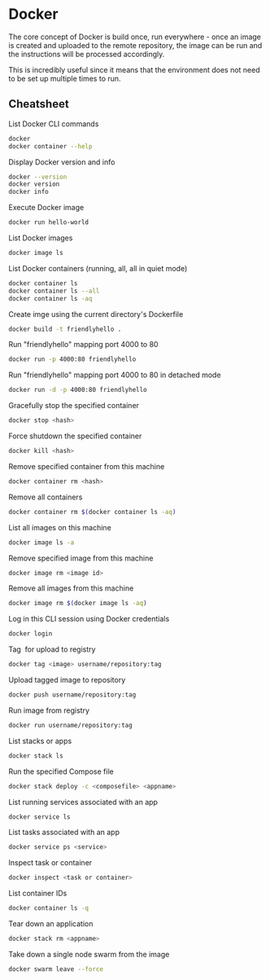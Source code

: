 # Docker
The core concept of Docker is build once, run everywhere - once an image is created and uploaded to the remote repository, the image can be run and the instructions will be processed accordingly. 

This is incredibly useful since it means that the environment does not need to be set up multiple times to run.

## Cheatsheet
List Docker CLI commands
```bash
docker
docker container --help
```

Display Docker version and info
```bash
docker --version
docker version
docker info
```

Execute Docker image
```bash
docker run hello-world
```

List Docker images
```bash
docker image ls
```

List Docker containers (running, all, all in quiet mode)
```bash
docker container ls
docker container ls --all
docker container ls -aq
```

Create imge using the current directory's Dockerfile
```bash
docker build -t friendlyhello .
```

Run "friendlyhello" mapping port 4000 to 80
```bash
docker run -p 4000:80 friendlyhello
```

Run "friendlyhello" mapping port 4000 to 80 in detached mode
```bash
docker run -d -p 4000:80 friendlyhello 
```

Gracefully stop the specified container
```bash
docker stop <hash>
```

Force shutdown the specified container
```bash 
docker kill <hash>
```

Remove specified container from this machine
```bash
docker container rm <hash>
```

Remove all containers
```bash
docker container rm $(docker container ls -aq)
```

List all images on this machine
```bash
docker image ls -a
```

Remove specified image from this machine
```bash
docker image rm <image id>
```

Remove all images from this machine
```bash
docker image rm $(docker image ls -aq)
```

Log in this CLI session using Docker credentials
```bash
docker login
```

Tag <image> for upload to registry
```bash
docker tag <image> username/repository:tag
```

Upload tagged image to repository
```bash
docker push username/repository:tag
```

Run image from registry 
```bash
docker run username/repository:tag
```

List stacks or apps
```bash
docker stack ls
```

Run the specified Compose file
```bash
docker stack deploy -c <composefile> <appname>
```

List running services associated with an app
```bash
docker service ls
```

List tasks associated with an app
```bash
docker service ps <service>
```

Inspect task or container
```bash
docker inspect <task or container>
```

List container IDs
```bash
docker container ls -q
```

Tear down an application
```bash
docker stack rm <appname>
```

Take down a single node swarm from the image
```bash
docker swarm leave --force
```
